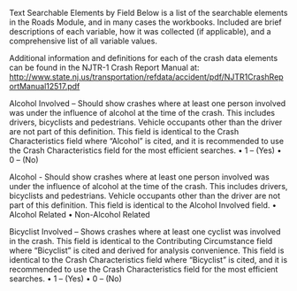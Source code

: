 Text Searchable Elements by Field Below is a list of the searchable elements in the Roads Module, and in many cases the workbooks. Included are brief descriptions of each variable, how it was collected \(if applicable\), and a comprehensive list of all variable values. 

 

Additional information and definitions for each of the crash data elements can be found in the NJTR-1 Crash Report Manual at: http://www.state.nj.us/transportation/refdata/accident/pdf/NJTR1CrashReportManual12517.pdf 

 

Alcohol Involved – Should show crashes where at least one person involved was under the influence of alcohol at the time of the crash.  This includes drivers, bicyclists and pedestrians. Vehicle occupants other than the driver are not part of this definition. This field is identical to the Crash Characteristics field where “Alcohol” is cited, and it is recommended to use the Crash Characteristics field for the most efficient searches. • 1 – \(Yes\) • 0 – \(No\) 

 

Alcohol - Should show crashes where at least one person involved was under the influence of alcohol at the time of the crash.  This includes drivers, bicyclists and pedestrians. Vehicle occupants other than the driver are not part of this definition. This field is identical to the Alcohol Involved field. • Alcohol Related • Non-Alcohol Related 

 

Bicyclist Involved – Shows crashes where at least one cyclist was involved in the crash. This field is identical to the Contributing Circumstance field where “Bicyclist” is cited and derived for analysis convenience. This field is identical to the Crash Characteristics field where “Bicyclist” is cited, and it is recommended to use the Crash Characteristics field for the most efficient searches. • 1 – \(Yes\) • 0 – \(No\) 

 

